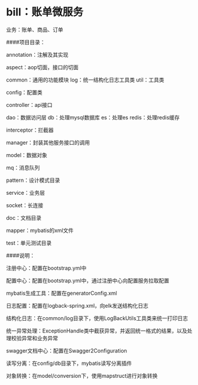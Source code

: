 # bill：账单微服务
业务：账单、商品、订单


####项目目录：

annotation：注解及其实现

aspect：aop切面，接口的切面

common：通用的功能模块
    log：统一结构化日志工具类
    util：工具类
    
config：配置类

controller：api接口    
    
dao：数据访问层
    db：处理mysql数据库
    es：处理es
    redis：处理redis缓存
    
interceptor：拦截器

manager：封装其他服务接口的调用

model：数据对象

mq：消息队列

pattern：设计模式目录

service：业务层

socket：长连接

doc：文档目录

mapper：mybatis的xml文件

test：单元测试目录


####说明：

注册中心：配置在bootstrap.yml中

配置中心：配置在bootstrap.yml中，通过注册中心向配置服务拉取配置

mybatis生成工具：配置在generatorConfig.xml

日志配置：配置在logback-spring.xml，向elk发送结构化日志

结构化日志：在common/log目录下，使用LogBackUtils工具类来统一打印日志

统一异常处理：ExceptionHandle类中截获异常，并返回统一格式的结果，以及处理校验异常和业务异常

swagger文档中心：配置在Swagger2Configuration

读写分离：在config/db目录下，mybatis读写分离插件

对象转换：在model/conversion下，使用mapstruct进行对象转换

